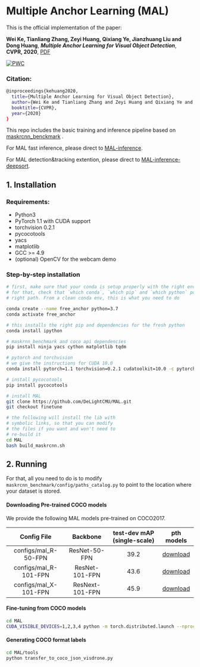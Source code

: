 # Multiple Anchor Learning (MAL)

This is the official implementation of the paper: 

**Wei Ke, Tianliang Zhang, Zeyi Huang, Qixiang Ye, Jianzhuang Liu and Dong Huang**, ***Multiple Anchor Learning for Visual Object Detection***, **CVPR, 2020**, [PDF](https://openaccess.thecvf.com/content_CVPR_2020/papers/Ke_Multiple_Anchor_Learning_for_Visual_Object_Detection_CVPR_2020_paper.pdf)

[![PWC](https://img.shields.io/endpoint.svg?url=https://paperswithcode.com/badge/multiple-anchor-learning-for-visual-object/object-detection-on-coco)](https://paperswithcode.com/sota/object-detection-on-coco?p=multiple-anchor-learning-for-visual-object)

### Citation: 

```bash
@inproceedings{kehuang2020,
  title={Multiple Anchor Learning for Visual Object Detection},
  author={Wei Ke and Tianliang Zhang and Zeyi Huang and Qixiang Ye and Jianzhuang Liu and Dong Huang},
  booktitle={CVPR},
  year={2020}
}
```

This repo includes the basic training and inference pipeline based on [maskrcnn_benckmark](https://github.com/facebookresearch/maskrcnn-benchmark) . 

For MAL fast inference, please direct to [MAL-inference]( https://github.com/DeLightCMU/MAL-inference).

For MAL detection&tracking extention, please direct to [MAL-inference-deepsort]( https://github.com/abhinavagarwalla/MAL-inference-deepsort).

## 1. Installation

### Requirements:
- Python3
- PyTorch 1.1 with CUDA support
- torchvision 0.2.1
- pycocotools
- yacs
- matplotlib
- GCC >= 4.9
- (optional) OpenCV for the webcam demo


### Step-by-step installation

```bash
# first, make sure that your conda is setup properly with the right environment
# for that, check that `which conda`, `which pip` and `which python` points to the
# right path. From a clean conda env, this is what you need to do

conda create --name free_anchor python=3.7
conda activate free_anchor

# this installs the right pip and dependencies for the fresh python
conda install ipython

# maskrnn_benchmark and coco api dependencies
pip install ninja yacs cython matplotlib tqdm

# pytorch and torchvision
# we give the instructions for CUDA 10.0
conda install pytorch=1.1 torchvision=0.2.1 cudatoolkit=10.0 -c pytorch

# install pycocotools
pip install pycocotools

# install MAL
git clone https://github.com/DeLightCMU/MAL.git
git checkout finetune

# the following will install the lib with
# symbolic links, so that you can modify
# the files if you want and won't need to
# re-build it
cd MAL
bash build_maskrcnn.sh
```

## 2. Running

For that, all you need to do is to modify `maskrcnn_benchmark/config/paths_catalog.py` to point to the location where your dataset is stored.

#### Downloading Pre-trained COCO models
We provide the following MAL models pre-trained on COCO2017. 

| Config File              | Backbone               | test-dev mAP (single-scale) | pth models |
| :----------------------: | :---------------------:| :--------------: | :------------:  |
| configs/mal_R-50-FPN     | ResNet-50-FPN          |39.2              | [download](https://cmu.box.com/s/f70ewy7fh66bsb551v44hfskehgz07z3)   |
| configs/mal_R-101-FPN    | ResNet-101-FPN         |43.6              | [download](https://cmu.box.com/s/dolnhky38kxrdx1x882tcic5ymu4usm7)   |
| configs/mal_X-101-FPN    | ResNext-101-FPN        |45.9              | [download](https://cmu.box.com/s/5bgax4gqsyvv31w5uhwrywmvvikathnn)   |


#### Fine-tuning from COCO models

```bash
cd MAL
CUDA_VISIBLE_DEVICES=1,2,3,4 python -m torch.distributed.launch --nproc_per_node=4 tools/train_net.py --config-file ./configs/MAL_R-50-FPN_e2e.yaml SOLVER.IMS_PER_BATCH 4 MODEL.WEIGHT path_to_pretrained_model
```


#### Generating COCO format labels

```bash
cd MAL/tools
python transfer_to_coco_json_visdrone.py
```
